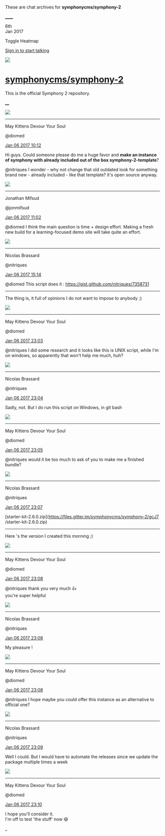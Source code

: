 These are chat archives for **symphonycms/symphony-2**

[__](/symphonycms/symphony-2/archives/2017/01/07)[__](/symphonycms/symphony-2/archives/2017/01/05)

6th  
Jan 2017

Toggle Heatmap

[Sign in to start talking](/login?action=login&button=archive-login)

![](https://avatars-02.gitter.im/group/iv/3/57542c45c43b8c601977197e?s=48)

#  [symphonycms/symphony-2](/symphonycms/symphony-2)

This is the official Symphony 2 repository.

[ __](/orgs/symphonycms/rooms "More symphonycms rooms")

![](https://avatars1.githubusercontent.com/u/72777?v=4&s=30)

____

May Kittens Devour Your Soul

@diomed

[Jan 06 2017
10:12](https://gitter.im/symphonycms/symphony-2?at=586f6daa5ffdeea723126208)

Hi guys. Could someone please do me a huge favor and **make an instance of
symphony with already included out of the box symphony-2-template**?

@nitriques I wonder - why not change that old outdated look for something
brand new - already included - like that template? it's open source anyway.

![](https://avatars1.githubusercontent.com/u/859775?v=4&s=30)

____

Jonathan Mifsud

@jonmifsud

[Jan 06 2017
11:02](https://gitter.im/symphonycms/symphony-2?at=586f79437a3f79ef5de27244)

@diomed I think the main question is time + design effort. Making a fresh new
build for a learning-focused demo site will take quite an effort.

![](https://avatars1.githubusercontent.com/u/771169?v=4&s=30)

____

Nicolas Brassard

@nitriques

[Jan 06 2017
15:14](https://gitter.im/symphonycms/symphony-2?at=586fb4409d4cc4fc5382af60)

@diomed This script does it : <https://gist.github.com/nitriques/7358731>

____

The thing is, it full of opinions I do not want to impose to anybody ;)

![](https://avatars1.githubusercontent.com/u/72777?v=4&s=30)

____

May Kittens Devour Your Soul

@diomed

[Jan 06 2017
23:03](https://gitter.im/symphonycms/symphony-2?at=5870225eaf6b364a293ca7db)

@nitriques I did some research and it looks like this is UNIX script, while
I'm on windows, so apparently that won't help me much, huh?

![](https://avatars1.githubusercontent.com/u/771169?v=4&s=30)

____

Nicolas Brassard

@nitriques

[Jan 06 2017
23:04](https://gitter.im/symphonycms/symphony-2?at=587022797a3f79ef5de61271)

Sadly, not. But I do run this script on Windows, in git bash

![](https://avatars1.githubusercontent.com/u/72777?v=4&s=30)

____

May Kittens Devour Your Soul

@diomed

[Jan 06 2017
23:05](https://gitter.im/symphonycms/symphony-2?at=587022a29e6f00e74a05e0a1)

@nitriques would it be too much to ask of you to make me a finished bundle?

![](https://avatars1.githubusercontent.com/u/771169?v=4&s=30)

____

Nicolas Brassard

@nitriques

[Jan 06 2017
23:07](https://gitter.im/symphonycms/symphony-2?at=587023219e6f00e74a05e306)

[starter-kit-2.6.0.zip](https://files.gitter.im/symphonycms/symphony-2/gcJ7
/starter-kit-2.6.0.zip)

____

Here 's the version I created this morning ;)

![](https://avatars1.githubusercontent.com/u/72777?v=4&s=30)

____

May Kittens Devour Your Soul

@diomed

[Jan 06 2017
23:08](https://gitter.im/symphonycms/symphony-2?at=587023539e6f00e74a05e399)

@nitriques thank you very much :+1:  
you're super helpful

![](https://avatars1.githubusercontent.com/u/771169?v=4&s=30)

____

Nicolas Brassard

@nitriques

[Jan 06 2017
23:08](https://gitter.im/symphonycms/symphony-2?at=58702358c02c1a3959f6a788)

My pleasure !

![](https://avatars1.githubusercontent.com/u/72777?v=4&s=30)

____

May Kittens Devour Your Soul

@diomed

[Jan 06 2017
23:08](https://gitter.im/symphonycms/symphony-2?at=587023845ffdeea723169ff7)

@nitriques I hope maybe you could offer this instance as an alternative to
official one?

![](https://avatars1.githubusercontent.com/u/771169?v=4&s=30)

____

Nicolas Brassard

@nitriques

[Jan 06 2017
23:09](https://gitter.im/symphonycms/symphony-2?at=587023b29e6f00e74a05e48e)

Well I could. But I would have to automate the releases since we update the
package multiple times a week

![](https://avatars1.githubusercontent.com/u/72777?v=4&s=30)

____

May Kittens Devour Your Soul

@diomed

[Jan 06 2017
23:10](https://gitter.im/symphonycms/symphony-2?at=587023ffaa6be0472f19697f)

I hope you'll consider it.  
I'm off to test 'the stuff' now :smile:

_

